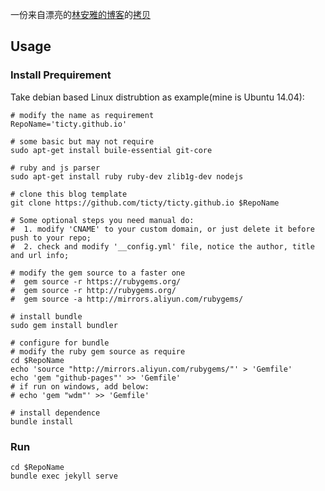 一份来自漂亮的[林安雅的博客](http://painterlin.com/)的[拷贝](https://github.com/lay1010/lay1010.github.io)  

## Usage
### Install Prequirement
Take debian based Linux distrubtion as example(mine is Ubuntu 14.04):

    # modify the name as requirement
    RepoName='ticty.github.io'

    # some basic but may not require
    sudo apt-get install buile-essential git-core

    # ruby and js parser
    sudo apt-get install ruby ruby-dev zlib1g-dev nodejs

    # clone this blog template
    git clone https://github.com/ticty/ticty.github.io $RepoName

    # Some optional steps you need manual do:
    #  1. modify 'CNAME' to your custom domain, or just delete it before push to your repo;
    #  2. check and modify '__config.yml' file, notice the author, title and url info;

    # modify the gem source to a faster one
    #  gem source -r https://rubygems.org/
    #  gem source -r http://rubygems.org/
    #  gem source -a http://mirrors.aliyun.com/rubygems/

    # install bundle
    sudo gem install bundler

    # configure for bundle
    # modify the ruby gem source as require
    cd $RepoName
    echo 'source "http://mirrors.aliyun.com/rubygems/"' > 'Gemfile'
    echo 'gem "github-pages"' >> 'Gemfile'
    # if run on windows, add below:
    # echo 'gem "wdm"' >> 'Gemfile'

    # install dependence
    bundle install

### Run
    cd $RepoName
    bundle exec jekyll serve
